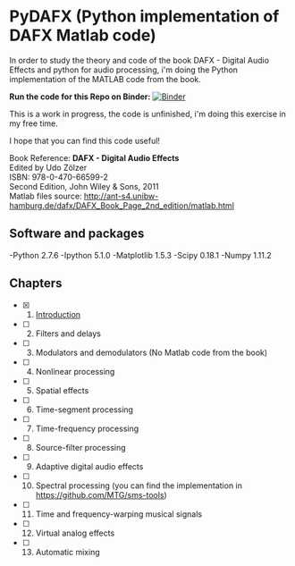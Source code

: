PyDAFX (Python implementation of DAFX Matlab code)
========================================================== 

In order to study the theory and code of the book DAFX - Digital Audio Effects and python for audio processing,
i'm doing the Python implementation of the MATLAB code from the book.

<b>Run the code for this Repo on Binder:</b> [![Binder](http://mybinder.org/badge.svg)](http://mybinder.org:/repo/joserzapata/pydafx)

This is a work in progress, the code is unfinished,  i'm doing this exercise in my free time.

I hope that you can find this code useful!

Book Reference:
<b>DAFX - Digital Audio Effects</b> <br>
Edited by Udo Zölzer<br>
ISBN: 978-0-470-66599-2<br>
Second Edition, John Wiley & Sons, 2011<br>
Matlab files source: http://ant-s4.unibw-hamburg.de/dafx/DAFX_Book_Page_2nd_edition/matlab.html

Software and packages
---------------------
-Python 2.7.6
-Ipython 5.1.0
-Matplotlib 1.5.3
-Scipy 0.18.1
-Numpy 1.11.2

Chapters
--------
- [X] 1. [Introduction](https://github.com/JoseRZapata/PyDAFX/tree/master/01_Introduction)
 	
- [ ] 2. Filters and delays

- [ ] 3. Modulators and demodulators (No Matlab code from the book) 
 
- [ ] 4. Nonlinear processing
 	
- [ ] 5. Spatial effects
 	
- [ ] 6. Time-segment processing

- [ ] 7. Time-frequency processing

- [ ] 8. Source-filter processing
 	
- [ ] 9. Adaptive digital audio effects
 	
- [ ] 10. Spectral processing (you can find the implementation in https://github.com/MTG/sms-tools)
 	
- [ ] 11. Time and frequency-warping musical signals
 	
- [ ] 12. Virtual analog effects

- [ ] 13. Automatic mixing
